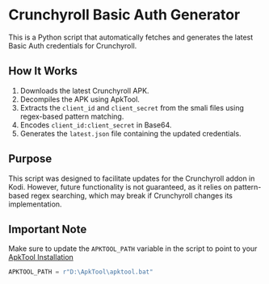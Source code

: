 # Crunchyroll Basic Auth Generator

This is a Python script that automatically fetches and generates the latest Basic Auth credentials for Crunchyroll.

## How It Works

1. Downloads the latest Crunchyroll APK.
2. Decompiles the APK using ApkTool.
3. Extracts the `client_id` and `client_secret` from the smali files using regex-based pattern matching.
4. Encodes `client_id:client_secret` in Base64.
5. Generates the `latest.json` file containing the updated credentials.

## Purpose

This script was designed to facilitate updates for the Crunchyroll addon in Kodi. However, future functionality is not guaranteed, as it relies on pattern-based regex searching, which may break if Crunchyroll changes its implementation.

## Important Note

Make sure to update the `APKTOOL_PATH` variable in the script to point to your [ApkTool Installation](https://apktool.org/docs/install/)

```python
APKTOOL_PATH = r"D:\ApkTool\apktool.bat"
```
